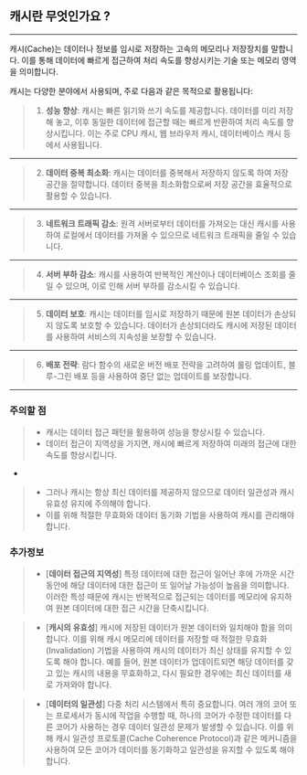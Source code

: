 ## 캐시란 무엇인가요 ?
---

캐시(Cache)는 데이터나 정보를 임시로 저장하는 고속의 메모리나 저장장치를 말합니다. 이를 통해 데이터에 빠르게 접근하여 처리 속도를 향상시키는 기술 또는 메모리 영역을 의미합니다.

캐시는 다양한 분야에서 사용되며, 주로 다음과 같은 목적으로 활용됩니다:

> 1. **성능 향상**: 캐시는 빠른 읽기와 쓰기 속도를 제공합니다. 데이터를 미리 저장해 놓고, 이후 동일한 데이터에 접근할 때는 빠르게 반환하여 처리 속도를 향상시킵니다. 이는 주로 CPU 캐시, 웹 브라우저 캐시, 데이터베이스 캐시 등에서 사용됩니다.

---

> 2. **데이터 중복 최소화**: 캐시는 데이터를 중복해서 저장하지 않도록 하여 저장 공간을 절약합니다. 데이터 중복을 최소화함으로써 저장 공간을 효율적으로 활용할 수 있습니다.

---

> 3. **네트워크 트래픽 감소**: 원격 서버로부터 데이터를 가져오는 대신 캐시를 사용하여 로컬에서 데이터를 가져올 수 있으므로 네트워크 트래픽을 줄일 수 있습니다.

---

> 4. **서버 부하 감소**: 캐시를 사용하여 반복적인 계산이나 데이터베이스 조회를 줄일 수 있으며, 이로 인해 서버 부하를 감소시킬 수 있습니다.

---

> 5. **데이터 보호**: 캐시는 데이터를 임시로 저장하기 때문에 원본 데이터가 손상되지 않도록 보호할 수 있습니다. 데이터가 손상되더라도 캐시에 저장된 데이터를 사용하여 서비스의 지속성을 보장할 수 있습니다.

---

> 6. **배포 전략**: 람다 함수의 새로운 버전 배포 전략을 고려하여 롤링 업데이트, 블루-그린 배포 등을 사용하여 중단 없는 업데이트를 보장합니다.

---

### 주의할 점
> - 캐시는 데이터 접근 패턴을 활용하여 성능을 향상시킬 수 있습니다. 
> - 데이터 접근이 지역성을 가지면, 캐시에 빠르게 저장하여 미래의 접근에 대한 속도를 향상시킵니다. 

-

> - 그러나 캐시는 항상 최신 데이터를 제공하지 않으므로 데이터 일관성과 캐시 유효성 유지에 주의해야 합니다. 
> - 이를 위해 적절한 무효화와 데이터 동기화 기법을 사용하여 캐시를 관리해야 합니다.

### 추가정보 
> - [**데이터 접근의 지역성**]  특정 데이터에 대한 접근이 일어난 후에 가까운 시간 동안에 해당 데이터에 대한 접근이 또 일어날 가능성이 높음을 의미합니다. 
    이러한 특성 때문에 캐시는 반복적으로 접근되는 데이터를 메모리에 유지하여 원본 데이터에 대한 접근 시간을 단축시킵니다.

> - [**캐시의 유효성**] 캐시에 저장된 데이터가 원본 데이터와 일치해야 함을 의미합니다. 
    이를 위해 캐시 메모리에 데이터를 저장할 때 적절한 무효화(Invalidation) 기법을 사용하여 캐시의 데이터가 최신 상태를 유지할 수 있도록 해야 합니다. 예를 들어, 원본 데이터가 업데이트되면 해당 데이터를 갖고 있는 캐시의 내용을 무효화하고, 다시 필요한 경우에는 최신 데이터를 새로 가져와야 합니다.

> - [**데이터의 일관성**] 다중 처리 시스템에서 특히 중요합니다. 
    여러 개의 코어 또는 프로세서가 동시에 작업을 수행할 때, 하나의 코어가 수정한 데이터를 다른 코어가 사용하는 경우 데이터 일관성 문제가 발생할 수 있습니다. 
    이를 위해 캐시 일관성 프로토콜(Cache Coherence Protocol)과 같은 메커니즘을 사용하여 모든 코어가 데이터를 동기화하고 일관성을 유지할 수 있도록 해야 합니다.